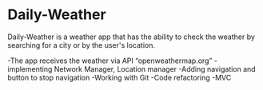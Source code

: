 # Daily-Weather



Daily-Weather is a weather app that has the ability to check the weather by searching for a city or by the user's location.

-The app receives the weather via API “openweathermap.org”
-implementing Network Manager, Location manager
-Adding navigation and button to stop navigation -Working with Git
-Code refactoring
-MVC
